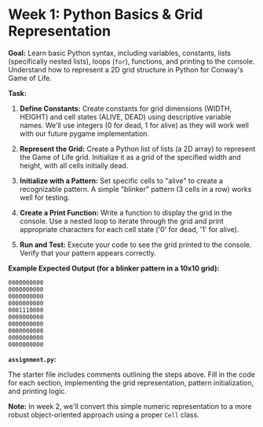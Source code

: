 # Week 1: Python Basics & Grid Representation

**Goal:** Learn basic Python syntax, including variables, constants, lists (specifically nested lists), loops (`for`), functions, and printing to the console. Understand how to represent a 2D grid structure in Python for Conway's Game of Life.

**Task:**

1.  **Define Constants:** Create constants for grid dimensions (WIDTH, HEIGHT) and cell states (ALIVE, DEAD) using descriptive variable names. We'll use integers (0 for dead, 1 for alive) as they will work well with our future pygame implementation.

2.  **Represent the Grid:** Create a Python list of lists (a 2D array) to represent the Game of Life grid. Initialize it as a grid of the specified width and height, with all cells initially dead.

3.  **Initialize with a Pattern:** Set specific cells to "alive" to create a recognizable pattern. A simple "blinker" pattern (3 cells in a row) works well for testing.

4.  **Create a Print Function:** Write a function to display the grid in the console. Use a nested loop to iterate through the grid and print appropriate characters for each cell state ('0' for dead, '1' for alive).

5.  **Run and Test:** Execute your code to see the grid printed to the console. Verify that your pattern appears correctly.

**Example Expected Output (for a blinker pattern in a 10x10 grid):**

```
0000000000
0000000000
0000000000
0000000000
0001110000
0000000000
0000000000
0000000000
0000000000
0000000000
```

**`assignment.py`:**

The starter file includes comments outlining the steps above. Fill in the code for each section, implementing the grid representation, pattern initialization, and printing logic.

**Note:** In week 2, we'll convert this simple numeric representation to a more robust object-oriented approach using a proper `Cell` class.
